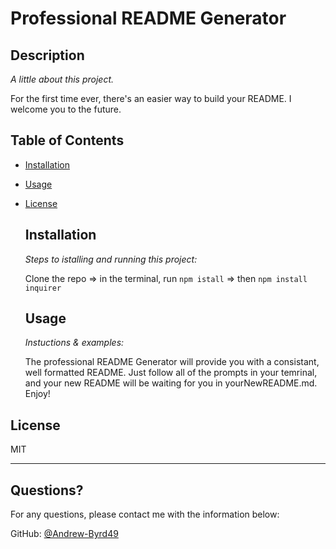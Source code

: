 # Professional README Generator

  ## Description
  *A little about this project.*

  For the first time ever, there's an easier way to build your README. I welcome you to the future.
  ## Table of Contents
  * [Installation](#installation)
  * [Usage](#usage)
  * [License](#license)

    ## Installation

    *Steps to istalling and running this project:*

    Clone the repo => in the terminal, run `npm istall` => then `npm install inquirer`

    ## Usage

    *Instuctions & examples:*

    The professional README Generator will provide you with a consistant, well formatted README. Just follow all of the prompts in your temrinal, and your new README will be waiting for you in yourNewREADME.md. Enjoy!

  ## License

  MIT
  
  ---

  ## Questions?

  For any questions, please contact me with the information below:

  GitHub: [@Andrew-Byrd49](https://api.github.com/users/Andrew-Byrd49)
  